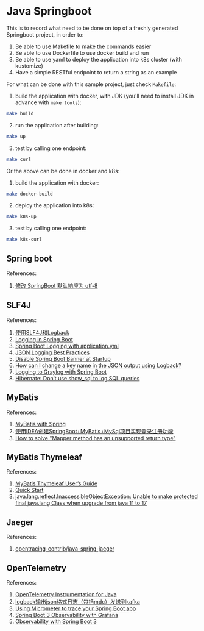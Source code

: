 # Java Springboot

This is to record what need to be done on top of a freshly generated Springboot project, in order to:
1. Be able to use Makefile to make the commands easier
2. Be able to use Dockerfile to use docker build and run
3. Be able to use yaml to deploy the application into k8s cluster (with kustomize)
4. Have a simple RESTful endpoint to return a string as an example


For what can be done with this sample project, just check `Makefile`:
1. build the application with docker, with JDK (you'll need to install JDK in advance with `make tools`):
```BASH
make build
```

2. run the application after building:
```BASH
make up
```

3. test by calling one endpoint:
```BASH
make curl
```

Or the above can be done in docker and k8s:
1. build the application with docker:
```BASH
make docker-build
```

2. deploy the application into k8s:
```BASH
make k8s-up
```

3. test by calling one endpoint:
```BASH
make k8s-curl
```

## Spring boot
References:
1. [修改 SpringBoot 默认响应为 utf-8](https://blog.csdn.net/howeres/article/details/124751106)

## SLF4J
References:
1. [使用SLF4J和Logback](https://www.liaoxuefeng.com/wiki/1252599548343744/1264739155914176)
2. [Logging in Spring Boot](https://www.baeldung.com/spring-boot-logging)
3. [Spring Boot Logging with application.yml](https://howtodoinjava.com/spring-boot2/logging/configure-logging-application-yml/)
4. [JSON Logging Best Practices](https://www.loggly.com/use-cases/json-logging-best-practices/)
5. [Disable Spring Boot Banner at Startup](https://www.baeldung.com/spring-boot-disable-banner)
6. [How can I change a key name in the JSON output using Logback?](https://stackoverflow.com/questions/59718108/how-can-i-change-a-key-name-in-the-json-output-using-logback)
7. [Logging to Graylog with Spring Boot](https://www.baeldung.com/graylog-with-spring-boot)
8. [Hibernate: Don’t use show_sql to log SQL queries](https://medium.com/javarevisited/hibernate-dont-use-show-sql-to-log-sql-queries-8698cb3013b9)

## MyBatis
References:
1. [MyBatis with Spring](https://www.baeldung.com/spring-mybatis)
2. [使用IDEA创建SpringBoot+MyBatis+MySql项目实现登录注册功能](https://bbs.huaweicloud.com/blogs/350657)
3. [How to solve "Mapper method has an unsupported return type"](https://stackoverflow.com/questions/66239665/how-to-solve-mapper-method-has-an-unsupported-return-type)

## MyBatis Thymeleaf
References:
1. [MyBatis Thymeleaf User’s Guide](https://mybatis.org/thymeleaf-scripting/user-guide.html)
2. [Quick Start](https://github.com/mybatis/thymeleaf-scripting/wiki/Quick-Start)
3. [java.lang.reflect.InaccessibleObjectException: Unable to make protected final java.lang.Class when upgrade from java 11 to 17](https://stackoverflow.com/questions/68168691/java-lang-reflect-inaccessibleobjectexception-unable-to-make-protected-final-ja)


## Jaeger
References:
1. [opentracing-contrib/java-spring-jaeger](https://github.com/opentracing-contrib/java-spring-jaeger)

## OpenTelemetry
References:
1. [OpenTelemetry Instrumentation for Java](https://github.com/open-telemetry/opentelemetry-java-instrumentation)
2. [logback输出json格式日志（包括mdc）发送到kafka](https://www.cnblogs.com/bigben0123/p//10613257.html)
3. [Using Micrometer to trace your Spring Boot app](https://springbootlearning.medium.com/using-micrometer-to-trace-your-spring-boot-app-1fe6ff9982ae)
4. [Spring Boot 3 Observability with Grafana](https://piotrminkowski.com/2022/11/03/spring-boot-3-observability-with-grafana)
5. [Observability with Spring Boot 3](https://spring.io/blog/2022/10/12/observability-with-spring-boot-3)

